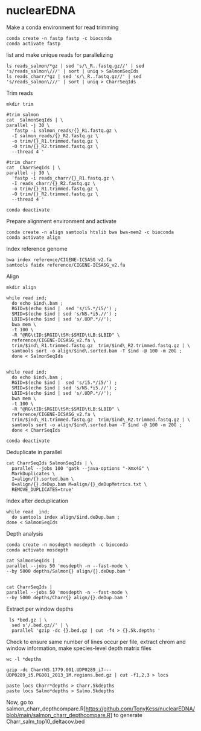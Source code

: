 # nuclearEDNA
Make a conda environment for read trimming
```
conda create -n fastp fastp -c bioconda
conda activate fastp 
 ```
list and make unique reads for parallelizing 

```
ls reads_salmon/*gz | sed 's/\_R..fastq.gz//' | sed 's/reads_salmon\///' | sort | uniq > SalmonSeqIds
ls reads_charr/*gz | sed 's/\_R..fastq.gz//' | sed 's/reads_salmon\///' | sort | uniq > CharrSeqIds
```

Trim reads
```
mkdir trim

#trim salmon
cat  SalmonSeqIds | \
parallel -j 30 \
  'fastp -i salmon_reads/{}_R1.fastq.gz \
  -I salmon_reads/{}_R2.fastq.gz \
  -o trim/{}_R1.trimmed.fastq.gz \
  -O trim/{}_R2.trimmed.fastq.gz \
  --thread 4 '

#trim charr
cat  CharrSeqIds | \
parallel -j 30 \
  'fastp -i reads_charr/{}_R1.fastq.gz \
  -I reads_charr/{}_R2.fastq.gz \
  -o trim/{}_R1.trimmed.fastq.gz \
  -O trim/{}_R2.trimmed.fastq.gz \
  --thread 4 '

conda deactivate
```

Prepare alignment environment and activate

```
conda create -n align samtools htslib bwa bwa-mem2 -c bioconda
conda activate align
```

Index reference genome

```
bwa index reference/CIGENE-ICSASG_v2.fa
samtools faidx reference/CIGENE-ICSASG_v2.fa
```

Align

```
mkdir align

while read ind;
  do echo $ind\.bam ;
  RGID=$(echo $ind |  sed 's/i5.*/i5/') ;
  SMID=$(echo $ind | sed 's/NS.*i5.//') ;
  LBID=$(echo $ind | sed 's/.UDP.*//');
  bwa mem \
  -t 100 \
  -R "@RG\tID:$RGID\tSM:$SMID\tLB:$LBID" \
  reference/CIGENE-ICSASG_v2.fa \
  trim/$ind\_R1.trimmed.fastq.gz  trim/$ind\_R2.trimmed.fastq.gz | \
  samtools sort -o align/$ind\.sorted.bam -T $ind -@ 100 -m 20G ;
  done < SalmonSeqIds


while read ind;
  do echo $ind\.bam ;
  RGID=$(echo $ind |  sed 's/i5.*/i5/') ;
  SMID=$(echo $ind | sed 's/NS.*i5.//') ;
  LBID=$(echo $ind | sed 's/.UDP.*//');
  bwa mem \
  -t 100 \
  -R "@RG\tID:$RGID\tSM:$SMID\tLB:$LBID" \
  reference/CIGENE-ICSASG_v2.fa \
  trim/$ind\_R1.trimmed.fastq.gz  trim/$ind\_R2.trimmed.fastq.gz | \
  samtools sort -o align/$ind\.sorted.bam -T $ind -@ 100 -m 20G ;
  done < CharrSeqIds 

conda deactivate

```

Deduplicate in parallel

```
cat CharrSeqIds SalmonSeqIds | \
  parallel --jobs 100 'gatk --java-options "-Xmx4G" \
  MarkDuplicates \
  I=align/{}.sorted.bam \
  O=align/{}.deDup.bam M=align/{}_deDupMetrics.txt \
  REMOVE_DUPLICATES=true'

``` 

Index after deduplication
```
while read  ind; 
  do samtools index align/$ind.deDup.bam ; 
done < SalmonSeqIds
```

Depth analysis

```
conda create -n mosdepth mosdepth -c bioconda
conda activate mosdepth

cat SalmonSeqIds |
parallel --jobs 50 'mosdepth -n --fast-mode \
--by 5000 depths/Salmon{} align/{}.deDup.bam '


cat CharrSeqIds |
parallel --jobs 50 'mosdepth -n --fast-mode \
--by 5000 depths/Charr{} align/{}.deDup.bam '

```
Extract per window depths

```
 ls *bed.gz | \
  sed s'/.bed.gz//' | \
  parallel 'gzip -dc {}.bed.gz | cut -f4 > {}.5k.depths ' 

```
Check to ensure same number of lines occur per file, extract chrom and window information, make species-level depth matrix files

```
wc -l *depths

gzip -dc CharrNS.1779.001.UDP0289_i7---UDP0289_i5.PG001_2013_1M.regions.bed.gz | cut -f1,2,3 > locs 

paste locs Charr*depths > Charr.5kdepths
paste locs Salmo*depths > Salmo.5kdepths

```
 Now, go to salmon_charr_depthcompare.R[https://github.com/TonyKess/nuclearEDNA/blob/main/salmon_charr_depthcompare.R] to generate Charr_salm_top10_deltacov.bed
